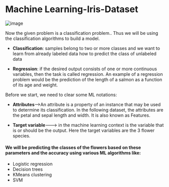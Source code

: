 # Machine Learning-Iris-Dataset

![image](https://user-images.githubusercontent.com/54211989/128305741-7a56ac2b-64eb-4f52-91e7-e7feb5702e98.png)

Now the given problem is a classification problem.. Thus we will be using the classification algorithms to build a model.

- **Classification**: samples belong to two or more classes and we want to learn from already labeled data how to predict the class of unlabeled data

- **Regression**: if the desired output consists of one or more continuous variables, then the task is called regression. An example of a regression problem would be the prediction of the length of a salmon as a function of its age and weight.

Before we start, we need to clear some ML notations:

- **Attributes**-->An attribute is a property of an instance that may be used to determine its classification. In the following dataset, the attributes are the petal and sepal length and width. It is also known as Features.

- **Target variable**---> in the machine learning context is the variable that is or should be the output. Here the target variables are the 3 flower species.

#### We will be predicting the classes of the flowers based on these parameters and the accuracy using various ML algorithms like:
- Logistic regression
- Decision trees
- KMeans clustering
- SVM


